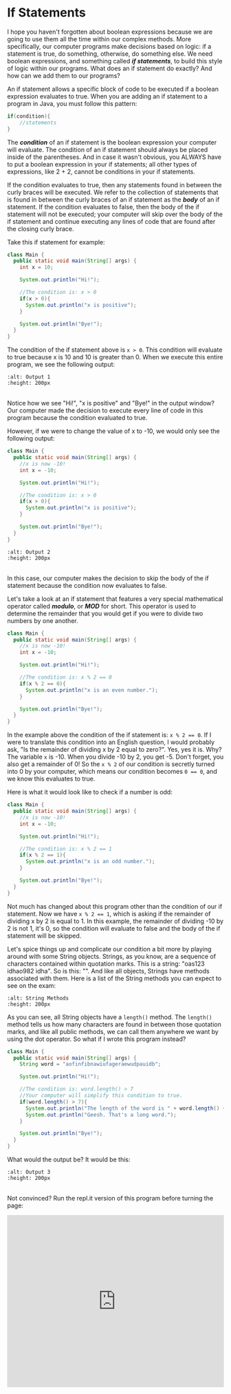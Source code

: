 If Statements
=============

I hope you haven't forgotten about boolean expressions because we are going to use them all the time within our complex methods.  More specifically, our computer programs make decisions based on logic: if a statement is true, do something, otherwise, do something else. We need boolean expressions, and something called ***if statements***, to build this style of logic within our programs. What does an if statement do exactly? And how can we add them to our programs?

An if statement allows a specific block of code to be executed if a boolean expression evaluates to true. When you are adding an if statement to a program in Java, you must follow this pattern:

```java
if(condition){
	//statements
}
```

The ***condition*** of an if statement is the boolean expression your computer will evaluate. The condition of an if statement should always be placed inside of the parentheses. And in case it wasn't obvious, you ALWAYS have to put a boolean expression in your if statements; all other types of expressions, like 2 + 2, cannot be conditions in your if statements.

If the condition evaluates to true, then any statements found in between the curly braces will be executed. We refer to the collection of statements that is found in between the curly braces of an if statement as the ***body*** of an if statement. If the condition evaluates to false, then the body of the if statement will not be executed; your computer will skip over the body of the if statement and continue executing any lines of code that are found after the closing curly brace.

Take this if statement for example:
```java
class Main {
  public static void main(String[] args) {
    int x = 10;

    System.out.println("Hi!");

    //The condition is: x > 0
    if(x > 0){
      System.out.println("x is positive");
    }

    System.out.println("Bye!");
  }
}
```
The condition of the if statement above is `x > 0`. This condition will evaluate to true because x is 10 and 10 is greater than 0. When we execute this entire program, we see the following output:
```{image} output1.png
:alt: Output 1
:height: 200px
```
<br>Notice how we see "Hi!", "x is positive" and "Bye!" in the output window? Our computer made the decision to execute every line of code in this program because the condition evaluated to true.

However, if we were to change the value of x to -10, we would only see the following output:
```java
class Main {
  public static void main(String[] args) {
    //x is now -10!
    int x = -10;

    System.out.println("Hi!");

    //The condition is: x > 0
    if(x > 0){
      System.out.println("x is positive");
    }

    System.out.println("Bye!");
  }
}
```
```{image} output2.png
:alt: Output 2
:height: 200px
```
<br> In this case, our computer makes the decision to skip the body of the if statement because the condition now evaluates to false.

Let's take a look at an if statement that features a very special mathematical operator called ***modulo***, or ***MOD*** for short. This operator is used to determine the remainder that you would get if you were to divide two numbers by one another.
```java
class Main {
  public static void main(String[] args) {
    //x is now -10!
    int x = -10;

    System.out.println("Hi!");

    //The condition is: x % 2 == 0
    if(x % 2 == 0){
      System.out.println("x is an even number.");
    }

    System.out.println("Bye!");
  }
}
```
In the example above the condition of the if statement is: `x % 2 == 0`. If I were to translate this condition into an English question, I would probably ask, "Is the remainder of dividing x by 2 equal to zero?". Yes, yes it is. Why? The variable `x` is -10. When you divide -10 by 2, you get -5. Don't forget, you also get a remainder of 0! So the `x % 2` of our condition is secretly turned into 0 by your computer, which means our condition becomes `0 == 0`, and we know this evaluates to true.

Here is what it would look like to check if a number is odd:
```java
class Main {
  public static void main(String[] args) {
    //x is now -10!
    int x = -10;

    System.out.println("Hi!");

    //The condition is: x % 2 == 1
    if(x % 2 == 1){
      System.out.println("x is an odd number.");
    }

    System.out.println("Bye!");
  }
}
```
Not much has changed about this program other than the condition of our if statement. Now we have `x % 2 == 1`, which is asking if the remainder of dividing x by 2 is equal to 1. In this example, the remainder of dividing -10 by 2 is not 1, it's 0, so the condition will evaluate to false and the body of the if statement will be skipped.

Let's spice things up and complicate our condition a bit more by playing around with some String objects. Strings, as you know, are a sequence of characters contained within quotation marks. This is a string: "oas123 idhao982 idha". So is this: "". And like all objects, Strings have methods associated with them. Here is a list of the String methods you can expect to see on the exam:

```{image} stringMethods.png
:alt: String Methods
:height: 200px
```

As you can see, all String objects have a `length()` method. The `length()` method tells us how many characters are found in between those quotation marks, and like all public methods, we can call them anywhere we want by using the dot operator. So what if I wrote this program instead?

```java
class Main {
  public static void main(String[] args) {
    String word = "aofinfibnawiufageraewudpauidb";

    System.out.println("Hi!");

    //The condition is: word.length() > 7
    //Your computer will simplify this condition to true.
    if(word.length() > 7){
      System.out.println("The length of the word is " + word.length() + " characters long.");
      System.out.println("Geesh. That's a long word.");
    }

    System.out.println("Bye!");
  }
}
```
What would the output be? It would be this:

```{image} output3.png
:alt: Output 3
:height: 200px
```

<br>Not convinced? Run the repl.it version of this program before turning the page:
<iframe height="400px" width="100%" src="https://repl.it/@SoniaSpindt1/74Example1?lite=true" scrolling="no" frameborder="no" allowtransparency="true" allowfullscreen="true" sandbox="allow-forms allow-pointer-lock allow-popups allow-same-origin allow-scripts allow-modals"></iframe>
